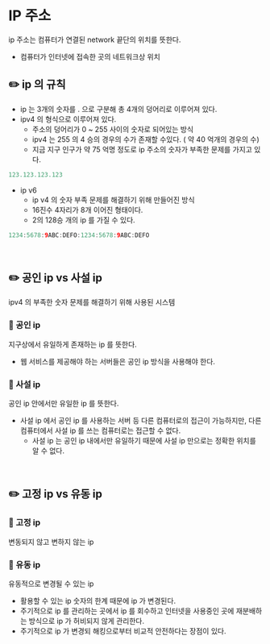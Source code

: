 # IP 주소

ip 주소는 컴퓨터가 연결된 network 끝단의 위치를 뜻한다.

- 컴퓨터가 인터넷에 접속한 곳의 네트워크상 위치

## ✏️ ip 의 규칙

- ip 는 3개의 숫자를 . 으로 구분해 총 4개의 덩어리로 이루어져 있다.
- ipv4 의 형식으로 이루어져 있다.
    - 주소의 덩어리가 0 ~ 255 사이의 숫자로 되어있는 방식
    - ipv4 는 255 의 4 승의 경우의 수가 존재할 수있다. ( 약 40 억개의 경우의 수)
    - 지금 지구 인구가 약 75 억명 정도로 ip 주소의 숫자가 부족한 문제를 가지고 있다.

```java
123.123.123.123
```

- ip v6
    - ip v4 의 숫자 부족 문제를 해결하기 위해 만들어진 방식
    - 16진수 4자리가 8개 이어진 형태이다.
    - 2의 128승 개의 ip 를 가질 수 있다.

```java
1234:5678:9ABC:DEFO:1234:5678:9ABC:DEFO
```

<br>

## ✏️ 공인 ip vs 사설 ip

ipv4 의 부족한 숫자 문제를 해결하기 위해 사용된 시스템

### 📍 공인 ip

지구상에서 유일하게 존재하는 ip 를 뜻한다.

- 웹 서비스를 제공해야 하는 서버들은 공인 ip 방식을 사용해야 한다.

### 📍 사설 ip

공인 ip 안에서만 유일한 ip 를 뜻한다.

- 사설 ip 에서 공인 ip 를 사용하는 서버 등 다른 컴퓨터로의 접근이 가능하지만,
다른 컴퓨터에서 사설 ip 를 쓰는 컴퓨터로는 접근할 수 없다.
    - 사설 ip 는 공인 ip 내에서만 유일하기 때문에 사설 ip 만으로는 정확한 위치를 알 수 없다.

<br>

## ✏️ 고정 ip vs 유동 ip

### 📍 고정 ip

변동되지 않고 변하지 않는 ip

### 📍 유동 ip

유동적으로 변경될 수 있는 ip

- 활용할 수 있는 ip 숫자의 한계 때문에 ip 가 변경된다.
- 주기적으로 ip 를 관리하는 곳에서 ip 를 회수하고 인터넷을 사용중인 곳에 재분배하는 방식으로 ip 가 허비되지 않게 관리한다.
- 주기적으로 ip 가 변경되 해킹으로부터 비교적 안전하다는 장점이 있다.